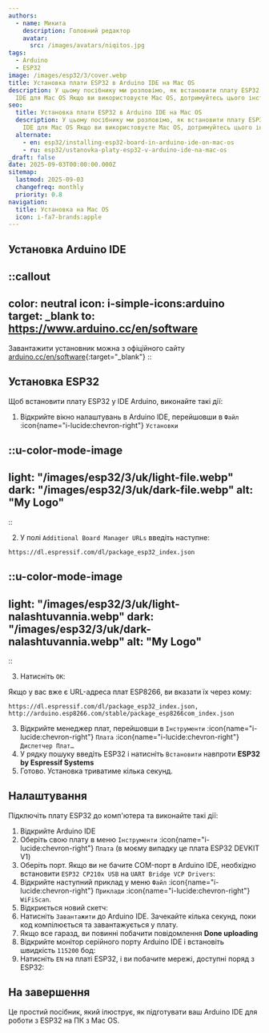 ```yaml
---
authors:
  - name: Микита
    description: Головний редактор
    avatar:
      src: /images/avatars/niqitos.jpg
tags:
  - Arduino
  - ESP32
image: /images/esp32/3/cover.webp
title: Установка плати ESP32 в Arduino IDE на Mac OS
description: У цьому посібнику ми розповімо, як встановити плату ESP32 в Arduino
  IDE для Mac OS Якщо ви використовуєте Mac OS, дотримуйтесь цього інструкції.
seo:
  title: Установка плати ESP32 в Arduino IDE на Mac OS
  description: У цьому посібнику ми розповімо, як встановити плату ESP32 в Arduino
    IDE для Mac OS Якщо ви використовуєте Mac OS, дотримуйтесь цього інструкції.
  alternate:
    - en: esp32/installing-esp32-board-in-arduino-ide-on-mac-os
    - ru: esp32/ustanovka-platy-esp32-v-arduino-ide-na-mac-os
_draft: false
date: 2025-09-03T00:00:00.000Z
sitemap:
  lastmod: 2025-09-03
  changefreq: monthly
  priority: 0.8
navigation:
  title: Установка на Mac OS
  icon: i-fa7-brands:apple
---
```


## Установка Arduino IDE

::callout
---
color: neutral
icon: i-simple-icons:arduino
target: _blank
to: https://www.arduino.cc/en/software
---
Завантажити установник можна з офіційного сайту [arduino.cc/en/software](https://www.arduino.cc/en/software){:target="_blank"}
::

## Установка ESP32

Щоб встановити плату ESP32 у IDE Arduino, виконайте такі дії:

1. Відкрийте вікно налаштувань в Arduino IDE, перейшовши в `Файл` :icon{name="i-lucide:chevron-right"} `Установки`

::u-color-mode-image
---
light: "/images/esp32/3/uk/light-file.webp"
dark: "/images/esp32/3/uk/dark-file.webp"
alt: "My Logo"
---
::

2. У полі `Additional Board Manager URLs` введіть наступне:

```text
https://dl.espressif.com/dl/package_esp32_index.json
```

::u-color-mode-image
---
light: "/images/esp32/3/uk/light-nalashtuvannia.webp"
dark: "/images/esp32/3/uk/dark-nalashtuvannia.webp"
alt: "My Logo"
---
::

3. Натисніть `ОК`:

Якщо у вас вже є URL-адреса плат ESP8266, ви вказати їх через кому:
```
https://dl.espressif.com/dl/package_esp32_index.json, http://arduino.esp8266.com/stable/package_esp8266com_index.json
```

3. Відкрийте менеджер плат, перейшовши в `Інструменти` :icon{name="i-lucide:chevron-right"} `Плата` :icon{name="i-lucide:chevron-right"} `Диспетчер Плат…`
4. У рядку пошуку введіть ESP32 і натисніть `Встановити` навпроти **ESP32 by Espressif Systems**
5. Готово. Установка триватиме кілька секунд.

## Налаштування

Підключіть плату ESP32 до комп'ютера та виконайте такі дії:

1. Відкрийте Arduino IDE
2. Оберіть свою плату в меню `Інструменти` :icon{name="i-lucide:chevron-right"} `Плата` (в моєму випадку це плата ESP32 DEVKIT V1)
3. Оберіть порт. Якщо ви не бачите COM-порт в Arduino IDE, необхідно встановити `ESP32 CP210x USB` на `UART Bridge VCP Drivers`:
4. Відкрийте наступний приклад у меню `Файл` :icon{name="i-lucide:chevron-right"} `Приклади` :icon{name="i-lucide:chevron-right"} `WiFiScan`.
5. Відкриється новий скетч:
6. Натисніть `Завантажити` до Arduino IDE. Зачекайте кілька секунд, поки код компілюється та завантажується у плату.
7. Якщо все гаразд, ви повинні побачити повідомлення **Done uploading**
8. Відкрийте монітор серійного порту Arduino IDE і встановіть швидкість `115200` бод: 
9. Натисніть `EN` на платі ESP32, і ви побачите мережі, доступні поряд з ESP32:

## На завершення

Це простий посібник, який ілюструє, як підготувати ваш Arduino IDE для роботи з ESP32 на ПК з Mac OS.
